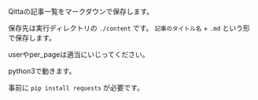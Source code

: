 Qittaの記事一覧をマークダウンで保存します。

保存先は実行ディレクトリの `./content` です。
`記事のタイトル名` + `.md` という形で保存します。

userやper_pageは適当にいじってください。

python3で動きます。

事前に `pip install requests` が必要です。